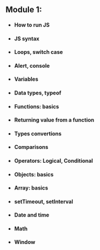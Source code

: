 ## Module 1:
- #### How to run JS
- #### JS syntax
- #### Loops, switch case
- #### Alert, console
- #### Variables
- #### Data types, typeof
- #### Functions: basics
- #### Returning value from a function
- #### Types convertions
- #### Comparisons
- #### Operators: Logical, Conditional
- #### Objects: basics
- #### Array: basics
- #### setTimeout, setInterval
- #### Date and time
- #### Math
- #### Window

